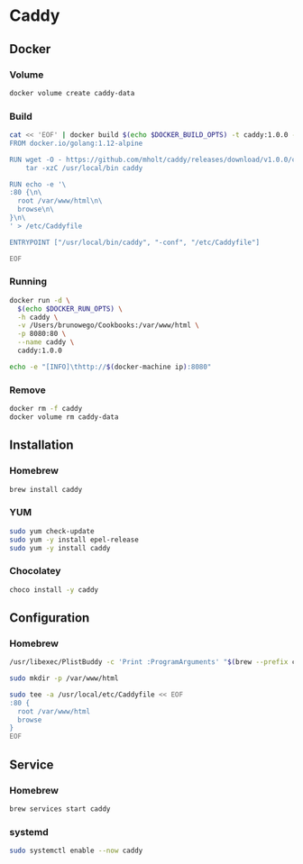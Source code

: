 # Caddy

## Docker

### Volume

```sh
docker volume create caddy-data
```

### Build

```sh
cat << 'EOF' | docker build $(echo $DOCKER_BUILD_OPTS) -t caddy:1.0.0 -
FROM docker.io/golang:1.12-alpine

RUN wget -O - https://github.com/mholt/caddy/releases/download/v1.0.0/caddy_v1.0.0_linux_amd64.tar.gz | \
    tar -xzC /usr/local/bin caddy

RUN echo -e '\
:80 {\n\
  root /var/www/html\n\
  browse\n\
}\n\
' > /etc/Caddyfile

ENTRYPOINT ["/usr/local/bin/caddy", "-conf", "/etc/Caddyfile"]

EOF
```

### Running

```sh
docker run -d \
  $(echo $DOCKER_RUN_OPTS) \
  -h caddy \
  -v /Users/brunowego/Cookbooks:/var/www/html \
  -p 8080:80 \
  --name caddy \
  caddy:1.0.0
```

```sh
echo -e "[INFO]\thttp://$(docker-machine ip):8080"
```

### Remove

```sh
docker rm -f caddy
docker volume rm caddy-data
```

## Installation

### Homebrew

```sh
brew install caddy
```

### YUM

```sh
sudo yum check-update
sudo yum -y install epel-release
sudo yum -y install caddy
```

### Chocolatey

```sh
choco install -y caddy
```

## Configuration

### Homebrew

```sh
/usr/libexec/PlistBuddy -c 'Print :ProgramArguments' "$(brew --prefix caddy)"/homebrew.mxcl.caddy.plist
```

```sh
sudo mkdir -p /var/www/html
```

```sh
sudo tee -a /usr/local/etc/Caddyfile << EOF
:80 {
  root /var/www/html
  browse
}
EOF
```

## Service

### Homebrew

```sh
brew services start caddy
```

### systemd

```sh
sudo systemctl enable --now caddy
```
